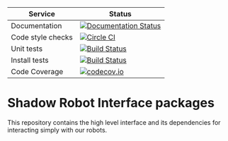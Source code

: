 |     Service       |  Status  |
| ----------------- | -------- |
| Documentation     | [![Documentation Status](https://readthedocs.org/projects/shadow-robot-interface/badge/?version=latest)](http://shadow-robot-interface.readthedocs.org/) |
| Code style checks | [![Circle CI](https://circleci.com/gh/shadow-robot/sr_interface.svg?style=shield)](https://circleci.com/gh/shadow-robot/sr_interface) |
| Unit tests        | [![Build Status](https://img.shields.io/shippable/55e02cb71895ca44741090de.svg)](https://app.shippable.com/projects/55e02cb71895ca44741090de) |
| Install tests     | [![Build Status](https://semaphoreci.com/api/v1/projects/c0557341-a994-4b1d-84c5-7b79ce6dbce9/525136/shields_badge.svg)](https://semaphoreci.com/shadow-robot/sr_interface) |
| Code Coverage     | [![codecov.io](https://img.shields.io/codecov/c/github/shadow-robot/sr_interface/indigo-devel.svg)](http://codecov.io/github/shadow-robot/sr_interface?branch=indigo-devel) |

# Shadow Robot Interface packages
This repository contains the high level interface and its dependencies for interacting simply with our robots.
